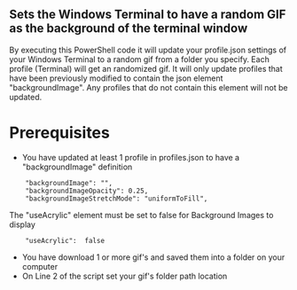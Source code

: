 ## Sets the Windows Terminal to have a random GIF as the background of the terminal window
By executing this PowerShell code it will update your profile.json settings of your Windows Terminal to a random gif from a folder you specify. Each profile (Terminal) will get an randomized gif. It will only update profiles that have been previously modified to contain the json element "backgroundImage". Any profiles that do not contain this element will not be updated. 

# Prerequisites
* You have updated at least 1 profile in profiles.json to have a "backgroundImage" definition

```
    "backgroundImage": "",
    "backgroundImageOpacity": 0.25,
    "backgroundImageStretchMode": "uniformToFill",
```
The "useAcrylic" element must be set to false for Background Images to display
```
    "useAcrylic":  false
```
* You have download 1 or more gif's and saved them into a folder on your computer
* On Line 2 of the script set your gif's folder path location



